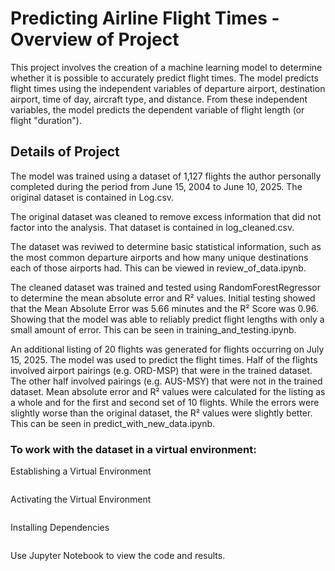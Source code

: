 # Predicting Airline Flight Times - Overview of Project

This project involves the creation of a machine learning model to determine whether it is possible to accurately predict flight times.  The model predicts flight times using the independent variables of departure airport, destination airport, time of day, aircraft type, and distance.  From these independent variables, the model predicts the dependent variable of flight length (or flight "duration").

## Details of Project

The model was trained using a dataset of 1,127 flights the author personally completed during the period from June 15, 2004 to June 10, 2025.  The original dataset is contained in Log.csv.

The original dataset was cleaned to remove excess information that did not factor into the analysis.  That dataset is contained in log_cleaned.csv.

The dataset was reviwed to determine basic statistical information, such as the most common departure airports and how many unique destinations each of those airports had.  This can be viewed in review_of_data.ipynb.

The cleaned dataset was trained and tested using RandomForestRegressor to determine the mean absolute error and R² values.  Initial testing showed that the Mean Absolute Error was 5.66 minutes and the R² Score was 0.96.  Showing that the model was able to reliably predict flight lengths with only a small amount of error.  This can be seen in training_and_testing.ipynb.

An additional listing of 20 flights was generated for flights occurring on July 15, 2025.  The model was used to predict the flight times.  Half of the flights involved airport pairings (e.g. ORD-MSP) that were in the trained dataset.  The other half involved pairings (e.g. AUS-MSY) that were not in the trained dataset.  Mean absolute error and R² values were calculated for the listing as a whole and for the first and second set of 10 flights.  While the errors were slightly worse than the original dataset, the R² values were slightly better.  This can be seen in predict_with_new_data.ipynb.

### To work with the dataset in a virtual environment:

Establishing a Virtual Environment

```python -m venv venv
```

Activating the Virtual Environment
```venv\Scripts\activate
```

Installing Dependencies
```pip install -r requirements.txt
```

Use Jupyter Notebook to view the code and results.